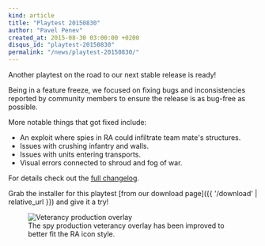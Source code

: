 ```yaml
---
kind: article
title: "Playtest 20150830"
author: "Pavel Penev"
created_at: 2015-08-30 03:00:00 +0200
disqus_id: "playtest-20150830"
permalink: "/news/playtest-20150830/"
---
```


Another playtest on the road to our next stable release is ready!

Being in a feature freeze, we focused on fixing bugs and inconsistencies reported by community members to ensure the release is as bug-free as possible.

More notable things that got fixed include:

* An exploit where spies in RA could infiltrate team mate's structures.
* Issues with crushing infantry and walls.
* Issues with units entering transports.
* Visual errors connected to shroud and fog of war.

For details check out the [full changelog](https://github.com/OpenRA/OpenRA/wiki/Changelog/819ed63d2caa8e7fbc3ec4bf972fee5fd19ae2f3).

Grab the installer for this playtest [from our download page]({{ '/download' | relative_url }}) and give it a try!

<figure>
  <img src="{{ '/images/news/20150830-new-ra-production-overlays.webp' | relative_url }}" alt="Veterancy production overlay" />
  <figcaption>The spy production veterancy overlay has been improved to better fit the RA icon style.</figcaption>
</figure>
